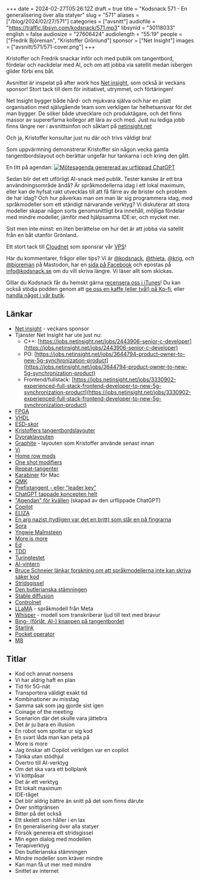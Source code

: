 +++
date = 2024-02-27T05:26:12Z
draft = true
title = "Kodsnack 571 - En generalisering över alla statyer"
slug = "571"
aliases = ["/blog/2024/02/27/571"]
categories = ["avsnitt"]
audiofile = "https://traffic.libsyn.com/kodsnack/571.mp3"
libsynid = "30118033"
english = false
audiosize = "27606424"
audiolength = "55:19"
people = ["Fredrik Björeman", "Kristoffer Grönlund"]
sponsor = ["Net Insight"]
images = ["avsnitt/571/571-cover.png"]
+++

Kristoffer och Fredrik snackar inför och med publik om tangentbord, fördelar och nackdelar med AI, och om att jobba via satellit medan isbergen glider förbi ens båt.

Avsnittet är inspelat på after work hos [Net insight](https://netinsight.net/), som också är veckans sponsor! Stort tack till dem för initiativet, utrymmet, och förtäringen!

Net Insight bygger både hård- och mjukvara själva och har en platt organisation med självgående team som verkligen tar helhetsansvar för det man bygger. De söker både utvecklare och produktägare, och det finns massor av supererfarna kollegor att lära av och med. Just nu lediga jobb finns längre ner i avsnittsinfon och såklart på [netinsight.net](https://netinsight.net/)

Och ja, Kristoffer konsultar just nu där och trivs väldigt bra!

Som uppvärmning demonstrerar Kristoffer sin någon vecka gamla tangentbordslayout och berättar ungefär hur tankarna i och kring den gått.

En titt på agendan:
<a href="https://www.kodsnack.se/avsnitt/571/agenda.jpg" target="_blank">
	<img alt="Mötesagenda genererad av urflippad ChatGPT" title="Mötesagenda genererad av urflippad ChatGPT" src="https://www.kodsnack.se/avsnitt/571/agenda.jpeg">
</a>

Sedan blir det ett utförligt AI-snack med publik. Tester kanske är ett bra användningsområde ändå? Är språkmodellerna idag i ett lokal maximum, eller kan de hyfsat rakt utvecklas till att få färre av de brister och problem de har idag? Och hur påverkas man om man lär sig programmera idag, med språkmodeller som ett ständigt närvarande verktyg? Vi diskuterar att stora modeller skapar någon sorts genomsnittligt bra innehåll, möjliga fördelar med mindre modeller, jämför med hjälpsamma IDE:er, och mycket mer.

Sist men inte minst: en liten berättelse om hur det är att jobba via satellit från en båt utanför Grönland.

Ett stort tack till [Cloudnet](https://www.cloudnet.se) som sponsrar vår [VPS](https://en.wikipedia.org/wiki/Virtual_private_server)!

Har du kommentarer, frågor eller tips? Vi är [@kodsnack](https://social.podsnack.se/@kodsnack), [@thieta](https://6510.nu/@thieta), [@krig](https://6510.nu/@krig), och [@bjoreman](https://toot.cafe/@bjoreman) på Mastodon, har en [sida på Facebook](https://www.facebook.com/) och epostas på [info@kodsnack.se](mailto:info@kodsnack.se) om du vill skriva längre. Vi läser allt som skickas.

Gillar du Kodsnack får du hemskt gärna [recensera oss i iTunes](https://itunes.apple.com/se/podcast/kodsnack/id561631498?l=en)! Du kan också stödja podden genom att <a href="https://ko-fi.com/kodsnack" rel="payment">ge oss en kaffe (eller två!) på Ko-fi</a>, eller [handla något i vår butik](https://shop.spreadshirt.se/kodsnack/).

## Länkar ##
* [Net insight](https://netinsight.net/) - veckans sponsor
* Tjänster Net Insight har ute just nu: 
	* C++: [https://jobs.netinsight.net/jobs/2443906-senior-c-developer](https://jobs.netinsight.net/jobs/2443906-senior-c-developer)
	* PO: [https://jobs.netinsight.net/jobs/3644794-product-owner-to-new-5g-synchronization-product](https://jobs.netinsight.net/jobs/3644794-product-owner-to-new-5g-synchronization-product)
	* Frontend/fullstack: [https://jobs.netinsight.net/jobs/3330902-experienced-full-stack-frontend-developer-to-new-5g-synchronization-product](https://jobs.netinsight.net/jobs/3330902-experienced-full-stack-frontend-developer-to-new-5g-synchronization-product)
* [FPGA](https://en.wikipedia.org/wiki/Field-programmable_gate_array)
* [VHDL](https://en.wikipedia.org/wiki/VHDL)
* [ESD-skor](https://www.vardvaskan.se/skor/antistatiska-esd-skor)
* [Kristoffers tangentbordslayouter](https://github.com/krig/qmk_userspace)
* [Dvoraklayouten](https://en.wikipedia.org/wiki/Dvorak_keyboard_layout)
* [Graphite](https://github.com/rdavison/graphite-layout) - layouten som Kristoffer använde senast innan
* [Vi](https://en.wikipedia.org/wiki/Vi_%28text_editor%29)
* [Home row mods](https://mattgemmell.scot/home-row-mods/)
* [One shot modifiers](https://github.com/qmk/qmk_firmware/blob/master/docs/one_shot_keys.md)
* [Repeat-tangenter](https://docs.qmk.fm/#/)
* [Karabiner](https://karabiner-elements.pqrs.org/) för Mac
* [QMK](https://qmk.fm/)
* [Prefixtangent - eller "leader key"](https://thomasbaart.nl/2018/12/20/qmk-basics-leader-key/)
* [ChatGPT tappade koncepten helt](https://garymarcus.substack.com/p/chatgpt-has-gone-berserk)
* ["Agendan" för kvällen](https://twitter.com/promisebender/status/1760092747468595346/photo/1) (skapad av den urflippade ChatGPT)
* [Copilot](https://en.wikipedia.org/wiki/GitHub_Copilot)
* [ELIZA](https://en.wikipedia.org/wiki/ELIZA)
* [En arg nazist (tydligen var det en britt) som slår en på fingrarna](https://kodsnack.se/84/)
* [Sora](https://www.youtube.com/watch?app=desktop&v=HK6y8DAPN_0)
* [Yngwie Malmsteen](https://en.wikipedia.org/wiki/Yngwie_Malmsteen)
* [More is more](https://www.youtube.com/watch?v=QHZ48AE3TOI)
* [Ed](https://en.wikipedia.org/wiki/Ed_%28text_editor%29)
* [TDD](https://en.wikipedia.org/wiki/Test-driven_development)
* [Turingtestet](https://en.wikipedia.org/wiki/Turing_test)
* [AI-vintern](https://en.wikipedia.org/wiki/AI_winter)
* [Bruce Schneier länkar forskning om att språkmodellerna inte kan skriva säker kod](https://www.schneier.com/blog/archives/2024/01/code-written-with-ai-assistants-is-less-secure.html)
* [Stridsgissel](https://sv.wikipedia.org/wiki/Stridsklubba#Stridsgissel_och_stridsslaga)
* [Den butlerianska stämningen](https://dune.fandom.com/wiki/Butlerian_Jihad)
* [Stable diffusion](https://en.wikipedia.org/wiki/Stable_Diffusion)
* [Controlnet](https://stablediffusionweb.com/ControlNet)
* [LLaMA](https://en.wikipedia.org/wiki/LLaMA) - språkmodell från Meta
* [Whisper](https://openai.com/research/whisper) - modell som transkriberar ljud till text med bravur
* [Bing- (förlåt, AI-) knappen på tangentbordet](https://www.cnet.com/tech/computing/microsofts-new-ai-key-for-windows-11-laptops-is-a-bold-bid-for-ai-dominance/)
* [Starlink](https://en.wikipedia.org/wiki/Starlink)
* [Pocket operator](https://teenage.engineering/products/po)
* [M8](https://dirtywave.com/products/m8-tracker)

## Titlar ##
* Kod och annat nonsens
* Vi har aldrig haft en plan
* Tid för 5G-nät
* Transportera väldigt exakt tid
* Kombinationer av misstag
* Samma sak som jag gjorde sist igen
* Coinage of the meeting
* Scenarion där det skulle vara jättebra
* Det är ju bara en illusion
* En robot som spottar ur sig kod
* En svart låda man kan peta på
* More is more
* Jag önskar att Copilot verkligen var en copilot
* Tänka utan stödhjul
* Övertro till AI-verktyg
* Om det ska vara ett bollplank
* Vi köttpåsar
* Det är ett verktyg
* Ett lokalt maximum
* IDE-tåget
* Det blir aldrig bättre än snitt på det som finns därute
* Över snittgränsen
* Bitter på det också
* Ett skelett som håller i en lax
* En generalisering över alla statyer
* Försök generera ett stridsgissel
* Min egen dialog med modellen
* Terapiverktyg
* Den butlerianska stämningen
* Mindre modeller som kräver mindre
* Kan man få ut mer med mindre
* Snittet av internet